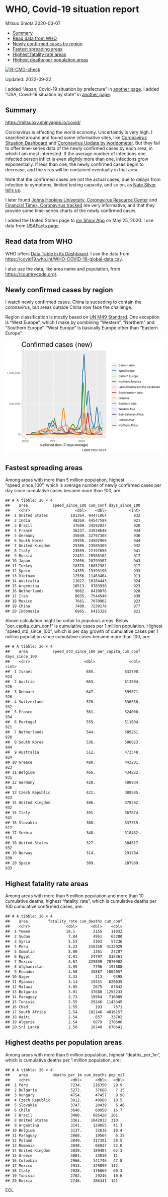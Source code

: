 WHO, Covid-19 situation report
================
Mitsuo Shiota
2020-03-07

-   <a href="#summary" id="toc-summary">Summary</a>
-   <a href="#read-data-from-who" id="toc-read-data-from-who">Read data from
    WHO</a>
-   <a href="#newly-confirmed-cases-by-region"
    id="toc-newly-confirmed-cases-by-region">Newly confirmed cases by
    region</a>
-   <a href="#fastest-spreading-areas"
    id="toc-fastest-spreading-areas">Fastest spreading areas</a>
-   <a href="#highest-fatality-rate-areas"
    id="toc-highest-fatality-rate-areas">Highest fatality rate areas</a>
-   <a href="#highest-deaths-per-population-areas"
    id="toc-highest-deaths-per-population-areas">Highest deaths per
    population areas</a>

<!-- badges: start -->

[![R-CMD-check](https://github.com/mitsuoxv/covid/actions/workflows/R-CMD-check.yaml/badge.svg)](https://github.com/mitsuoxv/covid/actions/workflows/R-CMD-check.yaml)
<!-- badges: end -->

Updated: 2022-09-22

I added “Japan, Covid-19 situation by prefecture” in [another
page](Japan.md). I added “USA, Covid-19 situation by state” in [another
page](USA.md).

## Summary

<https://mitsuoxv.shinyapps.io/covid/>

Coronavirus is affecting the world economy. Uncertaintiy is very high. I
searched around and found some informative sites, like [Coronavirus
Situation
Dashboard](https://who.maps.arcgis.com/apps/opsdashboard/index.html#/c88e37cfc43b4ed3baf977d77e4a0667)
and [Coronavirus Update by
worldometer](https://www.worldometers.info/coronavirus/). But they fail
to offer time-series data of the newly confirmed cases by each area, in
which I am most interested. If the average number of infections one
infected person inflict is even slightly more than one, infections grow
exponentially. If less than one, the newly confirmed cases begin to
decrease, and the virus will be contained eventually in that area.

Note that the confirmed cases are not the actual cases, due to delays
from infection to symptoms, limited testing capacity, and so on, as
[Nate Silver tells
us](https://fivethirtyeight.com/features/coronavirus-case-counts-are-meaningless/).

I later found [Johns Hopkins University, Coronavirus Resource
Center](https://coronavirus.jhu.edu/) and [Financial Times, Coronavirus
tracked](https://www.ft.com/content/a26fbf7e-48f8-11ea-aeb3-955839e06441)
are very informative, and that they provide some time-series charts of
the newly confirmed cases.

I added the United States page to [my Shiny
App](https://mitsuoxv.shinyapps.io/covid/) on May 25, 2020. I use data
from [USAFacts
page](https://usafacts.org/visualizations/coronavirus-covid-19-spread-map/).

## Read data from WHO

WHO offers [Data Table in its Dashboard](https://covid19.who.int/table).
I use the data from
<https://covid19.who.int/WHO-COVID-19-global-data.csv>.

I also use the data, like area name and population, from
<https://countrycode.org/>.

## Newly confirmed cases by region

I watch newly confirmed cases. China is suceeding to contain the
coronavirus, but areas outside China now face the challenge.

Region classification is mostly based on [UN M49
Standard](https://unstats.un.org/unsd/methodology/m49/). One exception
is “West Europe”, which I make by combining “Western”, “Northern” and
“Southern Europe”. “West Europe” is basically Europe other than “Eastern
Europe”.

![](README_files/figure-gfm/chart-1.png)<!-- -->

## Fastest spreading areas

Among areas with more than 5 million population, highest
“speed_since_100”, which is average number of newly confirmed cases per
day since cumulative cases became more than 100, are:

    ## # A tibble: 20 × 4
    ##    area           speed_since_100 cum_conf days_since_100
    ##    <chr>                    <dbl>    <dbl>          <int>
    ##  1 United States          101364. 94471064            932
    ##  2 India                   48369. 44547599            921
    ##  3 Brazil                  37600. 34592027            920
    ##  4 France                  36337. 33938648            934
    ##  5 Germany                 35040. 32797308            936
    ##  6 South Korea             25956. 24502968            944
    ##  7 United Kingdom          25306. 23585309            932
    ##  8 Italy                   23589. 22197658            941
    ##  9 Russia                  22451. 20588102            917
    ## 10 Japan                   22056. 20799307            943
    ## 11 Turkey                  18378. 16852382            917
    ## 12 Spain                   14355. 13393196            933
    ## 13 Vietnam                 12556. 11463404            913
    ## 14 Australia               11022. 10184443            924
    ## 15 Argentina               10513.  9703938            923
    ## 16 Netherlands              9062.  8410076            928
    ## 17 Iran                     8035.  7544540            939
    ## 18 Mexico                   7661.  7070902            923
    ## 19 China                    7400.  7230178            977
    ## 20 Indonesia                6965.  6415328            921

Above calculation might be unfair to populous areas. Below
“per_capita_cum_conf” is cumulative cases per 1 million population.
Highest “speed_std_since_100”, which is per day growth of cumulative
cases per 1 million population since cumulative cases became more than
100, are:

    ## # A tibble: 20 × 4
    ##    area           speed_std_since_100 per_capita_cum_conf days_since_100
    ##    <chr>                        <dbl>               <dbl>          <int>
    ##  1 Israel                        685.             632798.            924
    ##  2 Austria                       663.             613504.            926
    ##  3 Denmark                       647.             599571.            926
    ##  4 Switzerland                   576.             536556.            932
    ##  5 France                        561.             524000.            934
    ##  6 Portugal                      555.             511604.            921
    ##  7 Netherlands                   544.             505261.            928
    ##  8 South Korea                   536.             506023.            944
    ##  9 Australia                     512.             473348.            924
    ## 10 Greece                        480.             443201.            923
    ## 11 Belgium                       466.             434222.            931
    ## 12 Germany                       428.             400934.            936
    ## 13 Czech Republic                422.             389585.            923
    ## 14 United Kingdom                406.             378282.            932
    ## 15 Italy                         391.             367874.            941
    ## 16 Slovakia                      368.             337315.            917
    ## 17 Serbia                        348.             318432.            916
    ## 18 United States                 327.             304517.            932
    ## 19 Norway                        314.             291784.            930
    ## 20 Spain                         309.             287989.            933

## Highest fatality rate areas

Among areas with more than 5 million population and more than 10
cumulative deaths, highest “fatality_rate”, which is cumulative deaths
per 100 cumulative confirmed cases, are:

    ## # A tibble: 20 × 4
    ##    area         fatality_rate cum_deaths cum_conf
    ##    <chr>                <dbl>      <dbl>    <dbl>
    ##  1 Yemen                18.1        2155    11932
    ##  2 Sudan                 7.84       4961    63280
    ##  3 Syria                 5.53       3163    57236
    ##  4 Peru                  5.23     216350  4132929
    ##  5 Somalia               5.00       1361    27207
    ##  6 Egypt                 4.81      24797   515361
    ##  7 Mexico                4.67     329899  7070902
    ##  8 Afghanistan           3.95       7796   197608
    ##  9 Ecuador               3.58      35887  1002057
    ## 10 Niger                 3.33        313     9395
    ## 11 Myanmar               3.14      19451   620035
    ## 12 Malawi                3.05       2675    87842
    ## 13 Bulgaria              3.01      37688  1253233
    ## 14 Paraguay              2.73      19564   716009
    ## 15 Tunisia               2.55      29246  1145345
    ## 16 Chad                  2.55        193     7571
    ## 17 South Africa          2.54     102146  4016157
    ## 18 Haiti                 2.54        857    33702
    ## 19 Algeria               2.54       6879   270606
    ## 20 Sri Lanka             2.50      16748   670641

## Highest deaths per population areas

Among areas with more than 5 million population, highest
“deaths_per_1m”, which is cumulative deaths per 1 million population,
are:

    ## # A tibble: 20 × 4
    ##    area           deaths_per_1m cum_deaths pop_mil
    ##    <chr>                  <dbl>      <dbl>   <dbl>
    ##  1 Peru                   7234.     216350   29.9 
    ##  2 Bulgaria               5272.      37688    7.15
    ##  3 Hungary                4754.      47457    9.98
    ##  4 Czech Republic         3912.      40980   10.5 
    ##  5 Slovakia               3747.      20439    5.46
    ##  6 Chile                  3640.      60950   16.7 
    ##  7 Brazil                 3408.     685428  201.  
    ##  8 United States          3361.    1042812  310.  
    ##  9 Argentina              3141.     129855   41.3 
    ## 10 Belgium                3137.      32636   10.4 
    ## 11 Paraguay               3068.      19564    6.38
    ## 12 Poland                 3049.     117391   38.5 
    ## 13 Romania                3048.      66937   22.0 
    ## 14 United Kingdom         3039.     189484   62.3 
    ## 15 Greece                 3001.      33010   11   
    ## 16 Colombia               2966.     141746   47.8 
    ## 17 Mexico                 2933.     329899  112.  
    ## 18 Italy                  2928.     176669   60.3 
    ## 19 Tunisia                2762.      29246   10.6 
    ## 20 Russia                 2746.     386341  141.

EOL
